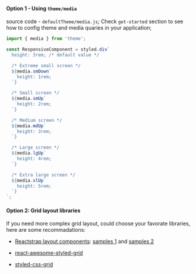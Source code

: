 #### Option 1 - Using `theme/media`

source code - `defaultTheme/media.js`;
Check `get-started` section to see how to config theme and media quaries in your application;

```jsx
import { media } from 'theme';

const ResponsiveComponent = styled.div`
  height: 3rem; /* default value */

  /* Extreme small screen */
  ${media.smDown`
    height: 1rem;
  `}

  /* Small screen */
  ${media.smUp`
    height: 2rem;
  `}

  /* Medium screen */
  ${media.mdUp`
    height: 3rem;
  `}

  /* Large screen */
  ${media.lgUp`
    height: 4rem;
  `}

  /* Extra large screen */
  ${media.xlUp`
    height: 5rem;
  `}
`;
```

#### Option 2: Grid layout libraries

If you need more complex grid layout, could choose your favorate libraries, here are some recommadations:

- [Reactstrap layout components](https://reactstrap.github.io/components/layout/): [samples 1](https://github.com/cennznet/runanode.io/blob/ff2c0c2b5a4e132c442611b57a637301bfda080b/src/components/index.js) and [samples 2](https://github.com/cennznet/runanode.io/blob/d5b3119b914f5bd4468c62fa3f0fe733491923c7/src/components/Download/index.js)

- [react-awesome-styled-grid](https://github.com/santosfrancisco/react-awesome-styled-grid)

- [styled-css-grid](https://github.com/azz/styled-css-grid)
